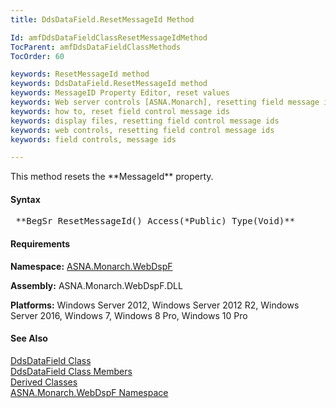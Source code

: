 ```yaml
---
title: DdsDataField.ResetMessageId Method

Id: amfDdsDataFieldClassResetMessageIdMethod
TocParent: amfDdsDataFieldClassMethods
TocOrder: 60

keywords: ResetMessageId method
keywords: DdsDataField.ResetMessageId method
keywords: MessageID Property Editor, reset values
keywords: Web server controls [ASNA.Monarch], resetting field message ids
keywords: how to, reset field control message ids
keywords: display files, resetting field control message ids
keywords: web controls, resetting field control message ids
keywords: field controls, message ids

---
```


<p>This method resets the **MessageId** property. 

#### Syntax
<pre class="prettyprint"> **BegSr ResetMessageId() Access(*Public) Type(Void)** </pre>

#### Requirements
**Namespace:** [ASNA.Monarch.WebDspF](amfWebDspFNamespace.html)

**Assembly:** ASNA.Monarch.WebDspF.DLL

**Platforms:** Windows Server 2012, Windows Server 2012 R2, Windows Server 2016, Windows 7, Windows 8 Pro, Windows 10 Pro

#### See Also
[ DdsDataField Class](amfDdsDataFieldClass.html) <br /> [ DdsDataField Class Members](amfDdsDataFieldClassMembers.html) <br /> [ Derived Classes](amfDdsDataFieldDerivedClasses.html) <br /> [ ASNA.Monarch.WebDspF Namespace](amfWebDspFNamespace.html) 
